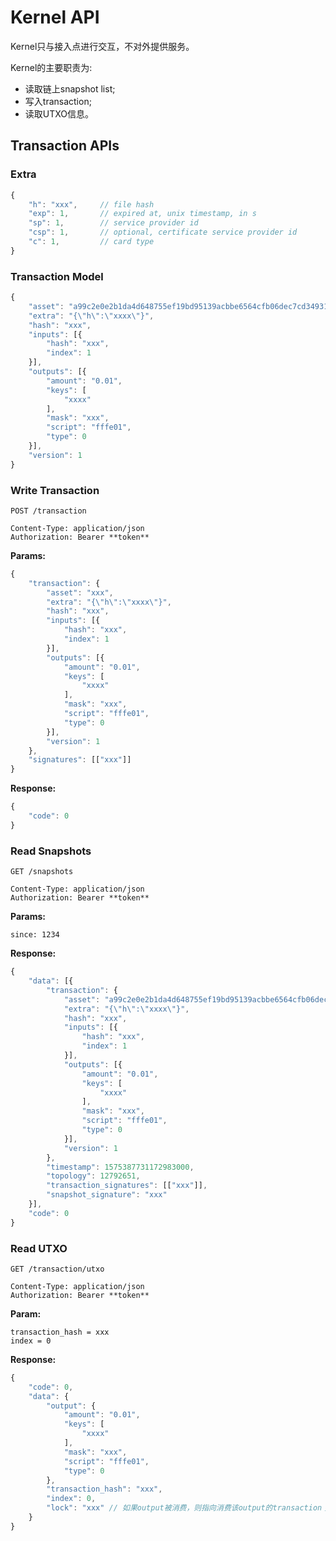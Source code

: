 # Kernel API

Kernel只与接入点进行交互，不对外提供服务。

Kernel的主要职责为:

- 读取链上snapshot list;
- 写入transaction;
- 读取UTXO信息。

## Transaction APIs

### Extra

```javascript
{
    "h": "xxx",     // file hash
    "exp": 1,       // expired at, unix timestamp, in s
    "sp": 1,        // service provider id
    "csp": 1,       // optional, certificate service provider id
    "c": 1,         // card type
}
```

### Transaction Model

```javascript
{
    "asset": "a99c2e0e2b1da4d648755ef19bd95139acbbe6564cfb06dec7cd34931ca72cdc",
    "extra": "{\"h\":\"xxxx\"}",
    "hash": "xxx",
    "inputs": [{
        "hash": "xxx",
        "index": 1
    }],
    "outputs": [{
        "amount": "0.01",
        "keys": [
            "xxxx"
        ],
        "mask": "xxx",
        "script": "fffe01",
        "type": 0
    }],
    "version": 1
}
```

### Write Transaction

```http
POST /transaction

Content-Type: application/json
Authorization: Bearer **token**
```

**Params:**

```javascript
{
    "transaction": {
        "asset": "xxx",
        "extra": "{\"h\":\"xxxx\"}",
        "hash": "xxx",
        "inputs": [{
            "hash": "xxx",
            "index": 1
        }],
        "outputs": [{
            "amount": "0.01",
            "keys": [
                "xxxx"
            ],
            "mask": "xxx",
            "script": "fffe01",
            "type": 0
        }],
        "version": 1
    },
    "signatures": [["xxx"]]
}
```

**Response:**

```javascript
{
    "code": 0
}
```

### Read Snapshots

```http
GET /snapshots

Content-Type: application/json
Authorization: Bearer **token**
```

**Params:**

```form
since: 1234
```

**Response:**

```javascript
{
    "data": [{
        "transaction": {
            "asset": "a99c2e0e2b1da4d648755ef19bd95139acbbe6564cfb06dec7cd34931ca72cdc",
            "extra": "{\"h\":\"xxxx\"}",
            "hash": "xxx",
            "inputs": [{
                "hash": "xxx",
                "index": 1
            }],
            "outputs": [{
                "amount": "0.01",
                "keys": [
                    "xxxx"
                ],
                "mask": "xxx",
                "script": "fffe01",
                "type": 0
            }],
            "version": 1
        },
        "timestamp": 1575387731172983000,
        "topology": 12792651,
        "transaction_signatures": [["xxx"]],
        "snapshot_signature": "xxx"
    }],
    "code": 0
}
```

### Read UTXO

```http
GET /transaction/utxo

Content-Type: application/json
Authorization: Bearer **token**
```

**Param:**

```form
transaction_hash = xxx
index = 0
```

**Response:**

```javascript
{
    "code": 0,
    "data": {
        "output": {
            "amount": "0.01",
            "keys": [
                "xxxx"
            ],
            "mask": "xxx",
            "script": "fffe01",
            "type": 0
        },
        "transaction_hash": "xxx",
        "index": 0,
        "lock": "xxx" // 如果output被消费，则指向消费该output的transaction；否则为空
    }
}
```
